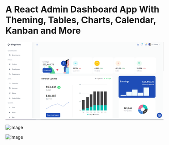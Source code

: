 # A React Admin Dashboard App With Theming, Tables, Charts, Calendar, Kanban and More
![image](./src/data/BlingMart.png)

![image](./src/data/BlingMart2.png)

![image](./src/data/BlingMart3.png)




